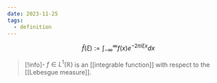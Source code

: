 ```yaml
---
date: 2023-11-25
tags:
  - definition
---
```


$$\hat f ( \xi ) := \int_{- \infty}^{\infty} f(x) e^{-2 \pi i \xi x  } dx$$

>[!info]-
> $f \in L^1 ( \mathbb{R})$ is an [[integrable function]] with respect to the [[Lebesgue measure]].